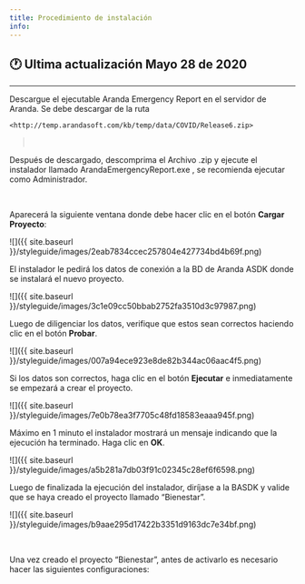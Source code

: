 ```yaml
---
title: Procedimiento de instalación
info:
---
```

## 🕐 Ultima actualización Mayo 28 de 2020
<hr>



Descargue el ejecutable Aranda Emergency Report en el servidor de Aranda. Se debe descargar de la ruta

    <http://temp.arandasoft.com/kb/temp/data/COVID/Release6.zip>  

>    

Después de descargado, descomprima el Archivo .zip y ejecute el instalador llamado ArandaEmergencyReport.exe , se recomienda ejecutar como Administrador. 

   

Aparecerá la siguiente ventana donde debe hacer clic en el botón **Cargar Proyecto**:

![]({{ site.baseurl }}/styleguide/images/2eab7834ccec257804e427734bd4b69f.png)

El instalador le pedirá los datos de conexión a la BD de Aranda ASDK donde se instalará el nuevo proyecto. 

![]({{ site.baseurl }}/styleguide/images/3c1e09cc50bbab2752fa3510d3c97987.png)
  

Luego de diligenciar los datos, verifique que estos sean correctos haciendo clic en el botón **Probar**. 

![]({{ site.baseurl }}/styleguide/images/007a94ece923e8de82b344ac06aac4f5.png)

Si los datos son correctos, haga clic en el botón **Ejecutar** e inmediatamente se empezará a crear el proyecto.

![]({{ site.baseurl }}/styleguide/images/7e0b78ea3f7705c48fd18583eaaa945f.png)

 Máximo en 1 minuto el instalador mostrará un mensaje indicando que la
ejecución ha terminado. Haga clic en **OK**. 

![]({{ site.baseurl }}/styleguide/images/a5b281a7db03f91c02345c28ef6f6598.png)

Luego de finalizada la ejecución del instalador, diríjase a la BASDK y valide que se haya creado el proyecto llamado “Bienestar”.

![]({{ site.baseurl }}/styleguide/images/b9aae295d17422b3351d9163dc7e34bf.png)

  

Una vez creado el proyecto “Bienestar”, antes de activarlo es necesario hacer las siguientes configuraciones: 
